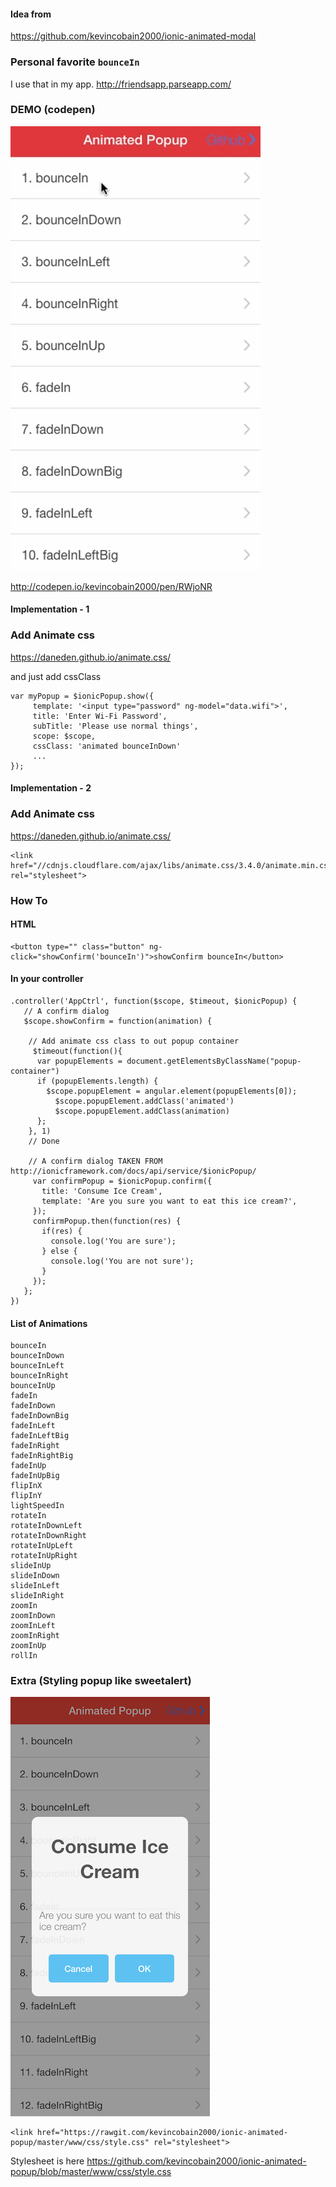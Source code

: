 #### Idea from

https://github.com/kevincobain2000/ionic-animated-modal

### Personal favorite ``bounceIn``

I use that in my app. http://friendsapp.parseapp.com/

### DEMO (codepen)

![alt tag](animate.gif)

http://codepen.io/kevincobain2000/pen/RWjoNR

#### Implementation - 1

### Add Animate css

https://daneden.github.io/animate.css/

and just add cssClass

```
var myPopup = $ionicPopup.show({
     template: '<input type="password" ng-model="data.wifi">',
     title: 'Enter Wi-Fi Password',
     subTitle: 'Please use normal things',
     scope: $scope,
     cssClass: 'animated bounceInDown'
     ... 
});
```

#### Implementation - 2

### Add Animate css

https://daneden.github.io/animate.css/

```
<link href="//cdnjs.cloudflare.com/ajax/libs/animate.css/3.4.0/animate.min.css" rel="stylesheet">
```

### How To

#### HTML

```
<button type="" class="button" ng-click="showConfirm('bounceIn')">showConfirm bounceIn</button>
```

#### In your controller

```
.controller('AppCtrl', function($scope, $timeout, $ionicPopup) {
   // A confirm dialog
   $scope.showConfirm = function(animation) {

    // Add animate css class to out popup container
     $timeout(function(){
      var popupElements = document.getElementsByClassName("popup-container")
      if (popupElements.length) {
        $scope.popupElement = angular.element(popupElements[0]);
          $scope.popupElement.addClass('animated')
          $scope.popupElement.addClass(animation)
      };
    }, 1)
    // Done

    // A confirm dialog TAKEN FROM http://ionicframework.com/docs/api/service/$ionicPopup/
     var confirmPopup = $ionicPopup.confirm({
       title: 'Consume Ice Cream',
       template: 'Are you sure you want to eat this ice cream?',
     });
     confirmPopup.then(function(res) {
       if(res) {
         console.log('You are sure');
       } else {
         console.log('You are not sure');
       }
     });
   };
})
```


#### List of Animations

```
bounceIn
bounceInDown
bounceInLeft
bounceInRight
bounceInUp
fadeIn
fadeInDown
fadeInDownBig
fadeInLeft
fadeInLeftBig
fadeInRight
fadeInRightBig
fadeInUp
fadeInUpBig
flipInX
flipInY
lightSpeedIn
rotateIn
rotateInDownLeft
rotateInDownRight
rotateInUpLeft
rotateInUpRight
slideInUp
slideInDown
slideInLeft
slideInRight
zoomIn
zoomInDown
zoomInLeft
zoomInRight
zoomInUp
rollIn
```


### Extra (Styling popup like sweetalert)

![alt tag](sweetalert.png)

```
<link href="https://rawgit.com/kevincobain2000/ionic-animated-popup/master/www/css/style.css" rel="stylesheet">

```

Stylesheet is here https://github.com/kevincobain2000/ionic-animated-popup/blob/master/www/css/style.css
